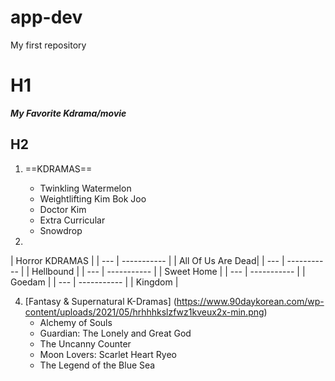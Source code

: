 # app-dev
My first repository

# H1
***My Favorite Kdrama/movie***

## H2
1. ==KDRAMAS==
   - Twinkling Watermelon
   - Weightlifting Kim Bok Joo
   - Doctor Kim
   - Extra Curricular
   - Snowdrop
     
2. 
| Horror KDRAMAS |
| --- | ----------- |
| All Of Us Are Dead|
| --- | ----------- |
| Hellbound |
| --- | ----------- |
| Sweet Home |
| --- | ----------- |
| Goedam |
| --- | ----------- |
| Kingdom |
     
4. [Fantasy & Supernatural K-Dramas] (https://www.90daykorean.com/wp-content/uploads/2021/05/hrhhhkslzfwz1kveux2x-min.png)
   - Alchemy of Souls
   - Guardian: The Lonely and Great God
   - The Uncanny Counter
   - Moon Lovers: Scarlet Heart Ryeo
   - The Legend of the Blue Sea
